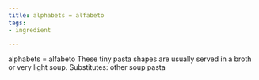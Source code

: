 ```yaml
---
title: alphabets = alfabeto
tags:
- ingredient

---
```

alphabets = alfabeto These tiny pasta shapes are usually served in a broth or very light soup. Substitutes: other soup pasta
